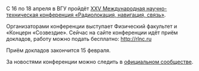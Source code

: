 С 16 по 18 апреля в ВГУ пройдёт [XXV Международная научно-техническая конференция «Радиолокация, навигация, связь»](http://rlnc.ru).

Организаторами конференции выступает Физический факультет и «Концерн «Созвездие». Сейчас на сайте конференции идёт приём докладов, работу можно подать бесплатно: http://rlnc.ru

Приём докладов закончится 15 февраля.

За новостями конференции можно следить в [официальном сообществе](https://vk.com/rlncru).